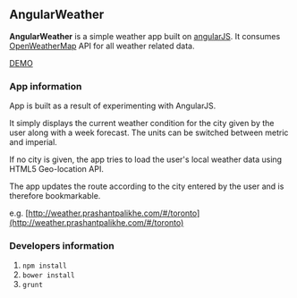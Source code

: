 ## AngularWeather ##

**AngularWeather** is a simple weather app built on [angularJS](https://angularjs.org/). It consumes [OpenWeatherMap](http://openweathermap.org/) API for all weather related data.

[DEMO](http://weather.prashantpalikhe.com)

### App information ###

App is built as a result of experimenting with AngularJS.

It simply displays the current weather condition for the city given by the user along with a week forecast. The units can be switched between metric and imperial.

If no city is given, the app tries to load the user's local weather data using HTML5 Geo-location API.

The app updates the route according to the city entered by the user and is therefore bookmarkable.

e.g. [http://weather.prashantpalikhe.com/#/toronto](http://weather.prashantpalikhe.com/#/toronto)

### Developers information ###

1. `npm install`
2. `bower install`
3. `grunt`

